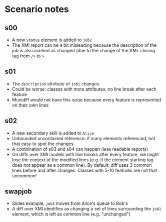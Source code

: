 # Scenario notes

## s00

- A new `Status` element is added to `job2`
- The XMI report can be a bit misleading because the description of the job is also marked as changed (due to the change of the XML closing tag from `/>` to `>`

## s01

- The `description` attribute of `job1` changes
- Could be worse: classes with more attributes, no line break after each feature
- Munidiff would not have this issue because every feature is represented on their own lines

## s02

- A new secondary skill is added to `Alice`
- Unbounded uncontained reference: if many elements referenced, not that easy to spot the changes
- A combination of s03 and s04 can happen (less readable reports)
- On diffs over XMI models with line breaks after every feature, we might lose the context of the modified lines (e.g. if the element starting tag does not appear as a common line). By default, diff uses 3 common lines before and after changes. Classes with 5-10 features are not that uncommon!

## swapjob

- Slides example, `job1` moves from Alice's queue to Bob's
- A diff over XMI identifies as changing a set of lines surrounding the `job1` element, which is left as common line (e.g. "unchanged")